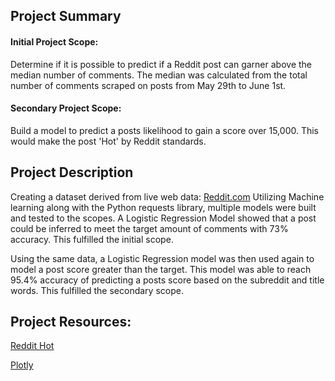 ## Project Summary

#### Initial Project Scope:

Determine if it is possible to predict if a Reddit post can garner above the median number of comments. The median was calculated from the total number of comments scraped on posts from May 29th to June 1st.

#### Secondary Project Scope:

Build a model to predict a posts likelihood to gain a score over 15,000. This would make the post 'Hot' by Reddit standards.

## Project Description

Creating a dataset derived from live web data: [Reddit.com](https://www.reddit.com/)
Utilizing Machine learning along with the Python requests library, multiple models were built and tested to the scopes. A Logistic Regression Model showed that a post could be inferred to meet the target amount of comments with 73% accuracy. This fulfilled the initial scope.

Using the same data, a Logistic Regression model was then used again to model a post score greater than the target. This model was able to reach 95.4% accuracy of predicting a posts score based on the subreddit and title words. This fulfilled the secondary scope.


## Project Resources:
[Reddit Hot](https://www.reddit.com/hot/)

[Plotly](https://plot.ly/python/)
